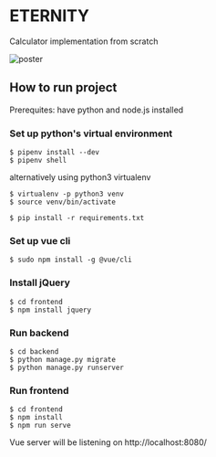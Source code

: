 # ETERNITY
Calculator implementation from scratch

![poster](https://user-images.githubusercontent.com/10562703/128573357-ddb20ba3-a0d7-4d74-b538-6d6854112d86.png)

## How to run project
Prerequites: have python and node.js installed

### Set up python's virtual environment
```
$ pipenv install --dev 
$ pipenv shell
```

alternatively using python3 virtualenv

```
$ virtualenv -p python3 venv
$ source venv/bin/activate

$ pip install -r requirements.txt
```

### Set up vue cli
```
$ sudo npm install -g @vue/cli
```

### Install jQuery
```
$ cd frontend
$ npm install jquery
```

### Run backend
```
$ cd backend
$ python manage.py migrate
$ python manage.py runserver
```

### Run frontend
```
$ cd frontend
$ npm install
$ npm run serve
```
Vue server will be listening on http://localhost:8080/
